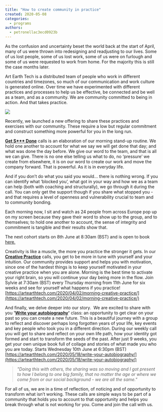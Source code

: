 ```yaml
---
title: "How to create community in practice"
created: 2020-05-08
categories: 
  - programs
authors: 
  - petronellac3ecd0923b
---
```


As the confusion and uncertainty beset the world back at the start of April, many of us were thrown into redesigning and readjusting to our lives. Some of us lost people, some of us lost work, some of us were on furlough and some of us were requested to work from home. For the majority this is still the case months later. 

Art Earth Tech is a distributed team of people who work in different countries and timezones, so much of our communication and work culture is generated online. Over time we have experimented with different practices and processes to help us be effective, be connected and be well as a team, and as a community. We are community committed to being in action. And that takes practice.

![](https://artearthtech.files.wordpress.com/2020/05/maxresdefault-1.jpg?w=580)

Recently, we launched a new offering to share these practices and exercises with our community. These require a low but regular commitment and construct something more powerful for you in the long run. 

[**Get S**](https://artearthtech.com/2020/04/29/getting-s-done-online-calls-2/)**[\*\*\* Done](https://artearthtech.com/2020/04/29/getting-s-done-online-calls-2/)** calls is an elaboration of our morning stand-up routine. We hold one another to account for what we say we will get done that day; and what was done the day before. We give our word to the team, and that is all we can give. There is no one else telling us what to do, no ‘pressure’ we create from elsewhere, it is on our word to create our work and move the company forward. That is powerful. As it is in everyday life. 

And if you don’t do what you said you would… there is nothing wrong. If you can identify what ‘blocked you’, what got in your way and how we as a team can help (both with coaching and structurally), we go through it during the call. You can only get the support though if you share what stopped you - and that requires a level of openness and vulnerability crucial to team and to community bonding. 

Each morning now, I sit and watch as 24 people from across Europe pop up on my screen because they gave their word to show up to the group, and to themselves; to hold one another to account, the sense of integrity and commitment is tangible and their results show that. 

The next cohort starts on 8th June at 8:30am (BST) and is open to book [here.](https://artearthtech.com/2020/04/29/getting-s-done-online-calls-2/)

Creativity is like a muscle, the more you practice the stronger it gets. In our **[Creative Practice](https://artearthtech.com/2020/04/02/morning-creative-practice/)** calls, you get to be more in tune with yourself and your intuition. Our community provides support and helps you with motivation, since one of the hardest things is to keep yourself motivated in your creative practice when you are alone. Morning is the best time to activate your right brain, so you will continue your day being more in the flow. Join Sylvie at 7:30am (BST) every Thursday morning from 11th June for six weeks and see for yourself what happens if you practice! [https://artearthtech.com/2020/04/02/morning-creative-practice/](https://artearthtech.com/2020/04/02/morning-creative-practice/)

And finally, we delve deeper into our story.  We are excited to share with you **'[Write your autobiography](https://artearthtech.com/2020/05/18/write-your-autobiography/)'** class: an opportunity to get clear on your past so you can create a new future. This is a beautiful journey with a group to reflect and discover perhaps long forgotten years of your life, key events and key people who took you in a different direction. During our weekly call you will get to share and reflect on your own life path, how your identity got formed and start to transform the seeds of the past. After just 9 weeks, you get your own unique book full of collage and stories of what made you who you are today. Starts Wednesday 10th June at 6:30pm (BST) [https://artearthtech.com/2020/05/18/write-your-autobiography/](https://artearthtech.com/2020/05/18/write-your-autobiography/)  

> _"Doing this with others, the sharing was so moving and I got present to how I belong to one big family, that no matter the age or where we come from or our social background - we are all the same."_

For all of us, we are in a time of reflection, of noticing and of opportunity to transform what isn’t working. These calls are simple ways to be part of a community that holds you to account to that opportunity and helps you break through what is not working for you. Come and join the call with us.
